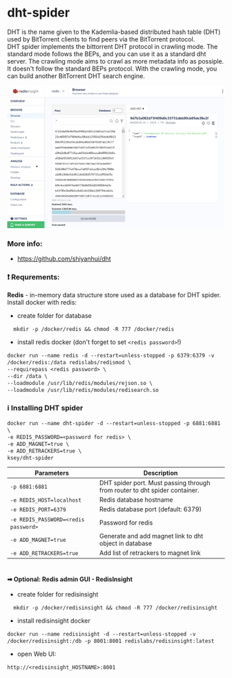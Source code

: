 # dht-spider
DHT is the name given to the Kademlia-based distributed hash table (DHT) used by BitTorrent clients to find peers via the BitTorrent protocol.  
DHT spider implements the bittorrent DHT protocol in crawling mode. The standard mode follows the BEPs, and you can use it as a standard dht server. The crawling mode aims to crawl as more metadata info as possiple. It doesn't follow the standard BEPs protocol. With the crawling mode, you can build another BitTorrent DHT search engine.

![dht-spider](https://raw.githubusercontent.com/MrKsey/dht-spider/master/redis_db.png)

### More info:
- https://github.com/shiyanhui/dht

### ❗ Requrements:
**Redis** - in-memory data structure store used as a database for DHT spider.  
Install docker with redis:  
- create folder for database  
```
  mkdir -p /docker/redis && chmod -R 777 /docker/redis
```
- install redis docker (don't forget to set ```<redis password>```!)
```
docker run --name redis -d --restart=unless-stopped -p 6379:6379 -v /docker/redis:/data redislabs/redismod \
--requirepass <redis password> \
--dir /data \
--loadmodule /usr/lib/redis/modules/rejson.so \
--loadmodule /usr/lib/redis/modules/redisearch.so
```

### ℹ Installing DHT spider
```
docker run --name dht-spider -d --restart=unless-stopped -p 6881:6881 \
-e REDIS_PASSWORD=<password for redis> \
-e ADD_MAGNET=true \
-e ADD_RETRACKERS=true \
ksey/dht-spider
```
| Parameters | Description |
| --- | --- |
| `-p 6881:6881` | DHT spider port. Must passing through from router to dht spider container.  |
| `-e REDIS_HOST=localhost` | Redis database hostname |
| `-e REDIS_PORT=6379` | Redis database port (default: 6379) |
| `-e REDIS_PASSWORD=<redis password>` | Password for redis |
| `-e ADD_MAGNET=true` | Generate and add magnet link to dht object in database |
| `-e ADD_RETRACKERS=true` | Add list of retrackers to magnet link |

#
#### ➡ Optional: Redis admin GUI - RedisInsight
- create folder for redisinsight  
```
  mkdir -p /docker/redisinsight && chmod -R 777 /docker/redisinsight
```
- install redisinsight docker
```
docker run --name redisinsight -d --restart=unless-stopped -v /docker/redisinsight:/db -p 8001:8001 redislabs/redisinsight:latest
```
- open Web UI:
```
http://<redisinsight_HOSTNAME>:8001
```
